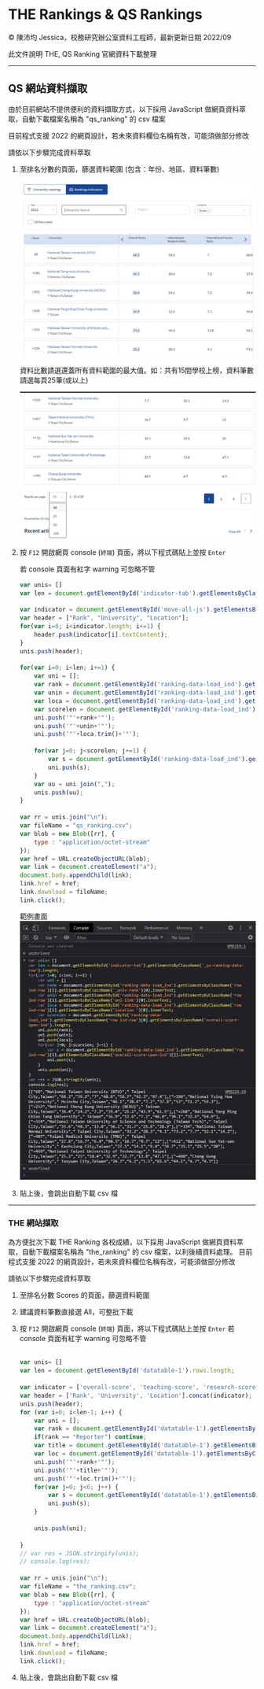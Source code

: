 # THE Rankings & QS Rankings

&copy; 陳沛均 Jessica，校務研究辦公室資料工程師，最新更新日期 2022/09

此文件說明 THE, QS Ranking 官網資料下載整理

---

## QS 網站資料擷取

由於目前網站不提供便利的資料擷取方式，以下採用 JavaScript 做網頁資料萃取，自動下載檔案名稱為 "qs_ranking" 的 csv 檔案

目前程式支援 2022 的網頁設計，若未來資料欄位名稱有改，可能須做部分修改

請依以下步驟完成資料萃取

1. 至排名分數的頁面，篩選資料範圍 (包含：年份、地區、資料筆數)

    ![QS篩選範例畫面 QS-1](img/QS-1.png)

    資料比數請選還蓋所有資料範圍的最大值。如：共有15間學校上榜，資料筆數請選每頁25筆(或以上)

    ![QS篩選範例畫面 QS-2](img/QS-2.png)

2. 按 `F12` 開啟網頁 console (`終端`) 頁面，將以下程式碼貼上並按 `Enter`

    若 console 頁面有紅字 warning 可忽略不管

    ``` JavaScript
    var unis= []
    var len = document.getElementById('indicator-tab').getElementsByClassName('_qs-ranking-data-row').length;

    var indicator = document.getElementById('move-all-js').getElementsByClassName('td-wrap'); 
    var header = ["Rank", "University", "Location"];
    for(var i=0; i<indicator.length; i+=1) {
        header.push(indicator[i].textContent);
    }
    unis.push(header);

    for(var i=0; i<len; i+=1) {
        var uni = [];
        var rank = document.getElementById('ranking-data-load_ind').getElementsByClassName('row ind-row')[i].getElementsByClassName('_univ-rank')[0].innerText;
        var unin = document.getElementById('ranking-data-load_ind').getElementsByClassName('row ind-row')[i].getElementsByClassName('uni-link')[0].innerText;
        var loca = document.getElementById('ranking-data-load_ind').getElementsByClassName('row ind-row')[i].getElementsByClassName('location ')[0].innerText;
        var scorelen = document.getElementById('ranking-data-load_ind').getElementsByClassName('row ind-row')[0].getElementsByClassName('overall-score-span-ind').length; 
        uni.push('"'+rank+'"');
        uni.push('"'+unin+'"');
        uni.push('"'+loca.trim()+'"');
        
        for(var j=0; j<scorelen; j+=1) {
            var s = document.getElementById('ranking-data-load_ind').getElementsByClassName('row ind-row')[i].getElementsByClassName('overall-score-span-ind')[j].innerText;
            uni.push(s);
        }
        var uu = uni.join(",");
        unis.push(uu);
    }

    var rr = unis.join("\n");
    var fileName = "qs_ranking.csv";
    var blob = new Blob([rr], {
        type : "application/octet-stream"
    });
    var href = URL.createObjectURL(blob);
    var link = document.createElement("a");
    document.body.appendChild(link);
    link.href = href;
    link.download = fileName;
    link.click();
    ```

    範例畫面
    ![操作範例畫面 QS-3](img/QS-3.png)

3. 貼上後，會跳出自動下載 csv 檔

---

### THE 網站擷取

為方便批次下載 THE Ranking 各校成績，以下採用 JavaScript 做網頁資料萃取，自動下載檔案名稱為 "the_ranking" 的 csv 檔案，以利後續資料處理。
目前程式支援 2022 的網頁設計，若未來資料欄位名稱有改，可能須做部分修改

請依以下步驟完成資料萃取

1. 至排名分數 Scores 的頁面，篩選資料範圍

2. 建議資料筆數直接選 All，可整批下載
3. 按 `F12` 開啟網頁 console (`終端`) 頁面，將以下程式碼貼上並按 `Enter`
    若 console 頁面有紅字 warning 可忽略不管

    ``` JavaScript

    var unis= []
    var len = document.getElementById('datatable-1').rows.length;

    var indicator = ['overall-score', 'teaching-score', 'research-score', 'citations-score', 'industry_income-score', 'international_outlook-score'];
    var header = ['Rank', 'University', 'Location'].concat(indicator);
    unis.push(header);
    for (var i=0; i<len-1; i++) {
        var uni = [];
        var rank = document.getElementById('datatable-1').getElementsByClassName('sorting_1')[i].innerText;
        if(rank == "Reporter") continue;
        var title = document.getElementById('datatable-1').getElementsByClassName('ranking-institution-title')[i].innerText;
        var loc = document.getElementById('datatable-1').getElementsByClassName('location')[i].innerText;
        uni.push('"'+rank+'"');
        uni.push('"'+title+'"');
        uni.push('"'+loc.trim()+'"');
        for(var j=0; j<6; j++) {
            var s = document.getElementById('datatable-1').getElementsByClassName(indicator[j])[i+1].innerText;
            uni.push(s);
        }

        unis.push(uni);

    }
    // var res = JSON.stringify(unis);
    // console.log(res);

    var rr = unis.join("\n");
    var fileName = "the_ranking.csv";
    var blob = new Blob([rr], {
        type : "application/octet-stream"
    });
    var href = URL.createObjectURL(blob);
    var link = document.createElement("a");
    document.body.appendChild(link);
    link.href = href;
    link.download = fileName;
    link.click();

    ```

4. 貼上後，會跳出自動下載 csv 檔